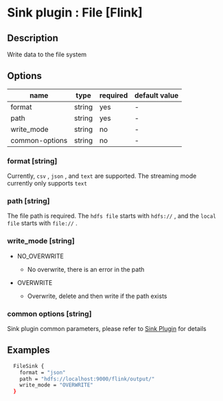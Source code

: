 # Sink plugin : File [Flink]

## Description

Write data to the file system

## Options

| name           | type   | required | default value |
| -------------- | ------ | -------- | ------------- |
| format         | string | yes      | -             |
| path           | string | yes      | -             |
| write_mode     | string | no       | -             |
| common-options | string | no       | -             |

### format [string]

Currently, `csv` , `json` , and `text` are supported. The streaming mode currently only supports `text`

### path [string]

The file path is required. The `hdfs file` starts with `hdfs://` , and the `local file` starts with `file://` .

### write_mode [string]

- NO_OVERWRITE

    - No overwrite, there is an error in the path

- OVERWRITE

    - Overwrite, delete and then write if the path exists

### common options [string]

Sink plugin common parameters, please refer to [Sink Plugin](./sink-plugin.md) for details

## Examples

```bash
  FileSink {
    format = "json"
    path = "hdfs://localhost:9000/flink/output/"
    write_mode = "OVERWRITE"
  }
```
